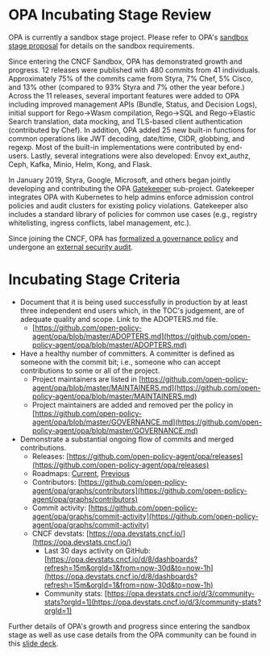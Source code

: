 
# OPA Incubating Stage Review

OPA is currently a sandbox stage project. Please refer to OPA's [sandbox stage proposal](https://github.com/cncf/toc/blob/master/proposals/opa.md)
for details on the sandbox requirements.

Since entering the CNCF Sandbox, OPA has demonstrated growth and progress. 12
releases were published with 480 commits from 41 individuals. Approximately 75%
of the commits came from Styra, 7% Chef, 5% Cisco, and 13% other (compared to
93% Styra and 7% other the year before.) Across the 11 releases, several
important features were added to OPA including improved management APIs (Bundle,
Status, and Decision Logs), initial support for Rego->Wasm compilation,
Rego->SQL and Rego->Elastic Search translation, data mocking, and TLS-based
client authentication (contributed by Chef). In addition, OPA added 25 new
built-in functions for common operations like JWT decoding, date/time, CIDR,
globbing, and regexp. Most of the built-in implementations were contributed by
end-users. Lastly, several integrations were also developed: Envoy ext_authz,
Ceph, Kafka, Minio, Helm, Kong, and Flask.

In January 2019, Styra, Google, Microsoft, and others began jointly developing
and contributing the OPA [Gatekeeper](https://github.com/open-policy-agent/gatekeeper)
sub-project. Gatekeeper integrates OPA with Kubernetes to help admins enforce
admission control policies and audit clusters for existing policy violations.
Gatekeeper also includes a standard library of policies for common use cases
(e.g., registry whitelisting, ingress conflicts, label management, etc.).

Since joining the CNCF, OPA has [formalized a governance policy](https://github.com/open-policy-agent/opa/blob/master/GOVERNANCE.md) and
undergone an [external security audit](https://github.com/open-policy-agent/opa/blob/master/SECURITY_AUDIT.pdf).


# Incubating Stage Criteria

* Document that it is being used successfully in production by at least three independent end users which, in the TOC's judgement, are of adequate quality and scope. Link to the ADOPTERS.md file.
    * [https://github.com/open-policy-agent/opa/blob/master/ADOPTERS.md](https://github.com/open-policy-agent/opa/blob/master/ADOPTERS.md)
* Have a healthy number of committers. A committer is defined as someone with the commit bit; i.e., someone who can accept contributions to some or all of the project.
    * Project maintainers are listed in [https://github.com/open-policy-agent/opa/blob/master/MAINTAINERS.md](https://github.com/open-policy-agent/opa/blob/master/MAINTAINERS.md)
    * Project maintainers are added and removed per the policy in [https://github.com/open-policy-agent/opa/blob/master/GOVERNANCE.md](https://github.com/open-policy-agent/opa/blob/master/GOVERNANCE.md)
* Demonstrate a substantial ongoing flow of commits and merged contributions.
    * Releases:  [https://github.com/open-policy-agent/opa/releases](https://github.com/open-policy-agent/opa/releases)
    * Roadmaps: [Current](https://docs.google.com/presentation/d/11_OBKbx8qK8bx35n3jRtluLnIBXgZwNpcJdEEGDd6YQ/edit#slide=id.g45088576f1_3_10), [Previous](https://docs.google.com/presentation/d/1P74xECzR4gYsmuYREed0DnuN1OdnGsiLwJLj_ovcqk0/edit#slide=id.p)
    * Contributors: [https://github.com/open-policy-agent/opa/graphs/contributors](https://github.com/open-policy-agent/opa/graphs/contributors)
    * Commit activity: [https://github.com/open-policy-agent/opa/graphs/commit-activity](https://github.com/open-policy-agent/opa/graphs/commit-activity)
    * CNCF devstats: [https://opa.devstats.cncf.io/](https://opa.devstats.cncf.io/)
        * Last 30 days activity on GitHub: [https://opa.devstats.cncf.io/d/8/dashboards?refresh=15m&orgId=1&from=now-30d&to=now-1h](https://opa.devstats.cncf.io/d/8/dashboards?refresh=15m&orgId=1&from=now-30d&to=now-1h)
        * Community stats: [https://opa.devstats.cncf.io/d/3/community-stats?orgId=1](https://opa.devstats.cncf.io/d/3/community-stats?orgId=1)

Further details of OPA's growth and progress since entering the sandbox stage as
well as use case details from the OPA community can be found in this [slide deck](https://docs.google.com/presentation/d/1QtQQYquIKrKg05oGPjTcqw6AZCyBU4zBTz-0_FOvF-M/edit#slide=id.g5018366126_0_21).
